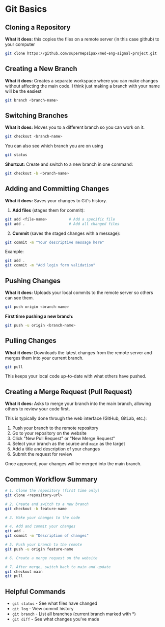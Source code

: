 # Git Basics

## Cloning a Repository
**What it does:** this copies the files on a remote server (in this case github) to your computer

```bash
git clone https://github.com/supermepsipax/med-eng-signal-project.git
```

## Creating a New Branch
**What it does:** Creates a separate workspace where you can make changes without affecting the main code. I think just making a branch with your name will be the easiest

```bash
git branch <branch-name>
```

## Switching Branches
**What it does:** Moves you to a different branch so you can work on it.

```bash
git checkout <branch-name>
```
You can also see which branch you are on using 
```bash
git status
```

**Shortcut:** Create and switch to a new branch in one command:
```bash
git checkout -b <branch-name>
```

## Adding and Committing Changes
**What it does:** Saves your changes to Git's history.

1. **Add files** (stages them for commit):
```bash
git add <file-name>          # Add a specific file
git add .                    # Add all changed files
```

2. **Commit** (saves the staged changes with a message):
```bash
git commit -m "Your descriptive message here"
```

Example:
```bash
git add .
git commit -m "Add login form validation"
```

## Pushing Changes
**What it does:** Uploads your local commits to the remote server so others can see them.

```bash
git push origin <branch-name>
```

**First time pushing a new branch:**
```bash
git push -u origin <branch-name>
```

## Pulling Changes
**What it does:** Downloads the latest changes from the remote server and merges them into your current branch.

```bash
git pull
```

This keeps your local code up-to-date with what others have pushed.

## Creating a Merge Request (Pull Request)
**What it does:** Asks to merge your branch into the main branch, allowing others to review your code first.

This is typically done through the web interface (GitHub, GitLab, etc.):

1. Push your branch to the remote repository
2. Go to your repository on the website
3. Click "New Pull Request" or "New Merge Request"
4. Select your branch as the source and `main` as the target
5. Add a title and description of your changes
6. Submit the request for review

Once approved, your changes will be merged into the main branch.

## Common Workflow Summary
```bash
# 1. Clone the repository (first time only)
git clone <repository-url>

# 2. Create and switch to a new branch
git checkout -b feature-name

# 3. Make your changes to the code

# 4. Add and commit your changes
git add .
git commit -m "Description of changes"

# 5. Push your branch to the remote
git push -u origin feature-name

# 6. Create a merge request on the website

# 7. After merge, switch back to main and update
git checkout main
git pull
```

## Helpful Commands
- `git status` - See what files have changed
- `git log` - View commit history
- `git branch` - List all branches (current branch marked with *)
- `git diff` - See what changes you've made

